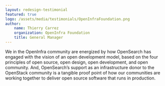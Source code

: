 ```yaml
---
layout: redesign-testimonial
featured: true
logo: /assets/media/testimonials/OpenInfraFoundation.png
author: 
    name: Thierry Carrez
    organization: OpenInfra Foundation
    title: General Manager
---
```


We in the OpenInfra community are energized by how OpenSearch has engaged with the vision of an open development model, based on the four principles of open source, open design, open development, and open community. And, OpenSearch’s support as an infrastructure donor to the OpenStack community is a tangible proof point of how our communities are working together to deliver open source software that runs in production.
